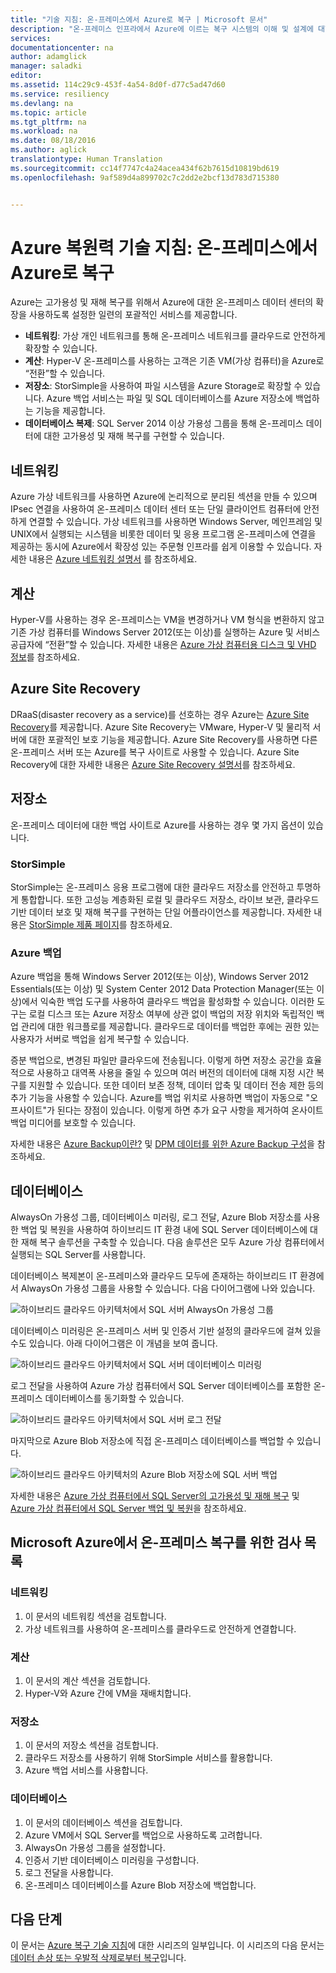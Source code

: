 ```yaml
---
title: "기술 지침: 온-프레미스에서 Azure로 복구 | Microsoft 문서"
description: "온-프레미스 인프라에서 Azure에 이르는 복구 시스템의 이해 및 설계에 대한 문서"
services: 
documentationcenter: na
author: adamglick
manager: saladki
editor: 
ms.assetid: 114c29c9-453f-4a54-8d0f-d77c5ad47d60
ms.service: resiliency
ms.devlang: na
ms.topic: article
ms.tgt_pltfrm: na
ms.workload: na
ms.date: 08/18/2016
ms.author: aglick
translationtype: Human Translation
ms.sourcegitcommit: cc14f7747c4a24acea434f62b7615d10819bd619
ms.openlocfilehash: 9af589d4a899702c7c2dd2e2bcf13d783d715380


---
```

# <a name="azure-resiliency-technical-guidance-recovery-from-on-premises-to-azure"></a>Azure 복원력 기술 지침: 온-프레미스에서 Azure로 복구
Azure는 고가용성 및 재해 복구를 위해서 Azure에 대한 온-프레미스 데이터 센터의 확장을 사용하도록 설정한 일련의 포괄적인 서비스를 제공합니다.

* **네트워킹**: 가상 개인 네트워크를 통해 온-프레미스 네트워크를 클라우드로 안전하게 확장할 수 있습니다.
* **계산**: Hyper-V 온-프레미스를 사용하는 고객은 기존 VM(가상 컴퓨터)을 Azure로 “전환”할 수 있습니다.
* **저장소**: StorSimple을 사용하여 파일 시스템을 Azure Storage로 확장할 수 있습니다. Azure 백업 서비스는 파일 및 SQL 데이터베이스를 Azure 저장소에 백업하는 기능을 제공합니다.
* **데이터베이스 복제**: SQL Server 2014 이상 가용성 그룹을 통해 온-프레미스 데이터에 대한 고가용성 및 재해 복구를 구현할 수 있습니다.

## <a name="networking"></a>네트워킹
Azure 가상 네트워크를 사용하면 Azure에 논리적으로 분리된 섹션을 만들 수 있으며 IPsec 연결을 사용하여 온-프레미스 데이터 센터 또는 단일 클라이언트 컴퓨터에 안전하게 연결할 수 있습니다. 가상 네트워크를 사용하면 Windows Server, 메인프레임 및 UNIX에서 실행되는 시스템을 비롯한 데이터 및 응용 프로그램 온-프레미스에 연결을 제공하는 동시에 Azure에서 확장성 있는 주문형 인프라를 쉽게 이용할 수 있습니다. 자세한 내용은 [Azure 네트워킹 설명서](../virtual-network/virtual-networks-overview.md) 를 참조하세요.

## <a name="compute"></a>계산
Hyper-V를 사용하는 경우 온-프레미스는 VM을 변경하거나 VM 형식을 변환하지 않고 기존 가상 컴퓨터를 Windows Server 2012(또는 이상)를 실행하는 Azure 및 서비스 공급자에 “전환”할 수 있습니다. 자세한 내용은 [Azure 가상 컴퓨터용 디스크 및 VHD 정보](../storage/storage-about-disks-and-vhds-linux.md?toc=%2fazure%2fvirtual-machines%2flinux%2ftoc.json)를 참조하세요.

## <a name="azure-site-recovery"></a>Azure Site Recovery
DRaaS(disaster recovery as a service)를 선호하는 경우 Azure는 [Azure Site Recovery](https://azure.microsoft.com/services/site-recovery/)를 제공합니다. Azure Site Recovery는 VMware, Hyper-V 및 물리적 서버에 대한 포괄적인 보호 기능을 제공합니다. Azure Site Recovery를 사용하면 다른 온-프레미스 서버 또는 Azure를 복구 사이트로 사용할 수 있습니다. Azure Site Recovery에 대한 자세한 내용은 [Azure Site Recovery 설명서](https://azure.microsoft.com/documentation/services/site-recovery/)를 참조하세요.

## <a name="storage"></a>저장소
온-프레미스 데이터에 대한 백업 사이트로 Azure를 사용하는 경우 몇 가지 옵션이 있습니다.

### <a name="storsimple"></a>StorSimple
StorSimple는 온-프레미스 응용 프로그램에 대한 클라우드 저장소를 안전하고 투명하게 통합합니다. 또한 고성능 계층화된 로컬 및 클라우드 저장소, 라이브 보관, 클라우드 기반 데이터 보호 및 재해 복구를 구현하는 단일 어플라이언스를 제공합니다. 자세한 내용은 [StorSimple 제품 페이지](https://azure.microsoft.com/services/storsimple/)를 참조하세요.

### <a name="azure-backup"></a>Azure 백업
Azure 백업을 통해 Windows Server 2012(또는 이상), Windows Server 2012 Essentials(또는 이상) 및 System Center 2012 Data Protection Manager(또는 이상)에서 익숙한 백업 도구를 사용하여 클라우드 백업을 활성화할 수 있습니다. 이러한 도구는 로컬 디스크 또는 Azure 저장소 여부에 상관 없이 백업의 저장 위치와 독립적인 백업 관리에 대한 워크플로를 제공합니다. 클라우드로 데이터를 백업한 후에는 권한 있는 사용자가 서버로 백업을 쉽게 복구할 수 있습니다.

증분 백업으로, 변경된 파일만 클라우드에 전송됩니다. 이렇게 하면 저장소 공간을 효율적으로 사용하고 대역폭 사용을 줄일 수 있으며 여러 버전의 데이터에 대해 지정 시간 복구를 지원할 수 있습니다. 또한 데이터 보존 정책, 데이터 압축 및 데이터 전송 제한 등의 추가 기능을 사용할 수 있습니다. Azure를 백업 위치로 사용하면 백업이 자동으로 "오프사이트"가 된다는 장점이 있습니다. 이렇게 하면 추가 요구 사항을 제거하여 온사이트 백업 미디어를 보호할 수 있습니다.

자세한 내용은 [Azure Backup이란?](../backup/backup-introduction-to-azure-backup.md) 및 [DPM 데이터를 위한 Azure Backup 구성](https://technet.microsoft.com/library/jj728752.aspx)을 참조하세요.

## <a name="database"></a>데이터베이스
AlwaysOn 가용성 그룹, 데이터베이스 미러링, 로그 전달, Azure Blob 저장소를 사용한 백업 및 복원을 사용하여 하이브리드 IT 환경 내에 SQL Server 데이터베이스에 대한 재해 복구 솔루션을 구축할 수 있습니다. 다음 솔루션은 모두 Azure 가상 컴퓨터에서 실행되는 SQL Server를 사용합니다.

데이터베이스 복제본이 온-프레미스와 클라우드 모두에 존재하는 하이브리드 IT 환경에서 AlwaysOn 가용성 그룹을 사용할 수 있습니다. 다음 다이어그램에 나와 있습니다.

![하이브리드 클라우드 아키텍처에서 SQL 서버 AlwaysOn 가용성 그룹](./media/resiliency-technical-guidance-recovery-on-premises-azure/SQL_Server_Disaster_Recovery-3.png)

데이터베이스 미러링은 온-프레미스 서버 및 인증서 기반 설정의 클라우드에 걸쳐 있을 수도 있습니다. 아래 다이어그램은 이 개념을 보여 줍니다.

![하이브리드 클라우드 아키텍처에서 SQL 서버 데이터베이스 미러링](./media/resiliency-technical-guidance-recovery-on-premises-azure/SQL_Server_Disaster_Recovery-4.png)

로그 전달을 사용하여 Azure 가상 컴퓨터에서 SQL Server 데이터베이스를 포함한 온-프레미스 데이터베이스를 동기화할 수 있습니다.

![하이브리드 클라우드 아키텍처에서 SQL 서버 로그 전달](./media/resiliency-technical-guidance-recovery-on-premises-azure/SQL_Server_Disaster_Recovery-5.png)

마지막으로 Azure Blob 저장소에 직접 온-프레미스 데이터베이스를 백업할 수 있습니다.

![하이브리드 클라우드 아키텍처의 Azure Blob 저장소에 SQL 서버 백업](./media/resiliency-technical-guidance-recovery-on-premises-azure/SQL_Server_Disaster_Recovery-6.png)

자세한 내용은 [Azure 가상 컴퓨터에서 SQL Server의 고가용성 및 재해 복구](../virtual-machines/windows/sql/virtual-machines-windows-sql-high-availability-dr.md) 및 [Azure 가상 컴퓨터에서 SQL Server 백업 및 복원](../virtual-machines/windows/sql/virtual-machines-windows-sql-backup-recovery.md)을 참조하세요.

## <a name="checklists-for-on-premises-recovery-in-microsoft-azure"></a>Microsoft Azure에서 온-프레미스 복구를 위한 검사 목록
### <a name="networking"></a>네트워킹
1. 이 문서의 네트워킹 섹션을 검토합니다.
2. 가상 네트워크를 사용하여 온-프레미스를 클라우드로 안전하게 연결합니다.

### <a name="compute"></a>계산
1. 이 문서의 계산 섹션을 검토합니다.
2. Hyper-V와 Azure 간에 VM을 재배치합니다.

### <a name="storage"></a>저장소
1. 이 문서의 저장소 섹션을 검토합니다.
2. 클라우드 저장소를 사용하기 위해 StorSimple 서비스를 활용합니다.
3. Azure 백업 서비스를 사용합니다.

### <a name="database"></a>데이터베이스
1. 이 문서의 데이터베이스 섹션을 검토합니다.
2. Azure VM에서 SQL Server를 백업으로 사용하도록 고려합니다.
3. AlwaysOn 가용성 그룹을 설정합니다.
4. 인증서 기반 데이터베이스 미러링을 구성합니다.
5. 로그 전달을 사용합니다.
6. 온-프레미스 데이터베이스를 Azure Blob 저장소에 백업합니다.

## <a name="next-steps"></a>다음 단계
이 문서는 [Azure 복구 기술 지침](resiliency-technical-guidance.md)에 대한 시리즈의 일부입니다. 이 시리즈의 다음 문서는 [데이터 손상 또는 우발적 삭제로부터 복구](resiliency-technical-guidance-recovery-data-corruption.md)입니다.




<!--HONumber=Feb17_HO3-->


